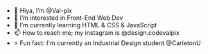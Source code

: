 - 👋 Hiya, I’m @Val-pix
- 👀 I’m interested in Front-End Web Dev
- 🌱 I’m currently learning HTML & CSS & JavaScript
- 📫 How to reach me; my instagram is @design.codevalpix
- ⚡ Fun fact: I'm currently an Industrial Design student @CarletonU

<!---
Val-pix/Val-pix is a ✨ special ✨ repository because its `README.md` (this file) appears on your GitHub profile.
You can click the Preview link to take a look at your changes.
--->
